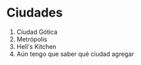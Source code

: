 # Ciudades

1. Ciudad Gótica
2. Metrópolis
3. Hell's Kitchen
4. Aún tengo que saber qué ciudad agregar
